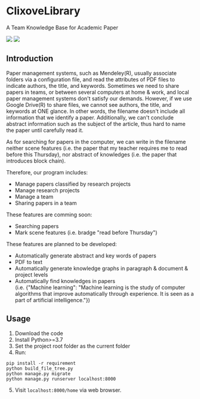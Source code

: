# ClixoveLibrary
A Team Knowledge Base for Academic Paper

![](https://img.shields.io/badge/dependencies-Django%203.1.6-blue)
![](https://img.shields.io/badge/dependencies-bootstrap%205.0-blue)

## Introduction
Paper management systems, such as Mendeley(R), usually associate folders via a configuration file, and read the attributes of PDF files to indicate authors, the title, and keywords. Sometimes we need to share papers in teams, or between several computers at home & work, and local paper management systems don't satisfy our demands. However, if we use Google Drive(R) to share files, we cannot see authors, the title, and keywords at ONE glance. In other words, the filename doesn't include all information that we identify a paper. Additionally, we can't conclude abstract information such as the subject of the article, thus hard to name the paper until carefully read it.

As for searching for papers in the computer, we can write in the filename neither scene features (i.e. the paper that my teacher requires me to read before this Thursday), nor abstract of knowledges (i.e. the paper that introduces block chain).

Therefore, our program includes:
- Manage papers classified by research projects
- Manage research projects
- Manage a team
- Sharing papers in a team

These features are comming soon:
- Searching papers
- Mark scene features (i.e. bradge "read before Thursday")

These features are planned to be developed:
- Automatically generate abstract and key words of papers
- PDF to text
- Automatically generate knowledge graphs in paragraph & document & project levels
- Automatically find knowledges in papers <br>
(i.e. {"Machine learning": "Machine learning is the study of computer algorithms that improve automatically through experience. It is seen as a part of artificial intelligence."})

## Usage
1. Download the code 
2. Install Python>=3.7 
3. Set the project root folder as the current folder
4. Run:
```
pip install -r requirement
python build_file_tree.py
python manage.py migrate
python manage.py runserver localhost:8000
```
5. Visit `localhost:8000/home` via web browser.
